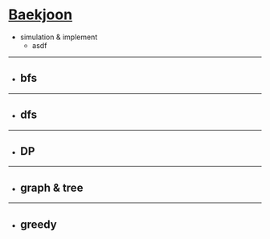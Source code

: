 [Baekjoon](https://www.acmicpc.net/problem/tags)
=============
- simulation & implement
  - asdf
---
- bfs
  - 
---
- dfs
  - 
---
- DP
  - 
---
- graph & tree
  - 
---
- greedy
  - 

